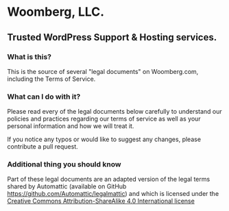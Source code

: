 # Woomberg, LLC.
## Trusted WordPress Support & Hosting services.

### What is this?
This is the source of several "legal documents" on Woomberg.com, including the Terms of Service.

### What can I do with it?
Please read every of the legal documents below carefully to understand our policies and practices regarding our terms of service as well as your personal information and how we will treat it. 

If you notice any typos or would like to suggest any changes, please contribute a pull request.

### Additional thing you should know
Part of these legal documents are an adapted version of the legal terms shared by Automattic (available on GitHub https://github.com/Automattic/legalmattic) and which is licensed under the [Creative Commons Attribution-ShareAlike 4.0 International license](http://creativecommons.org/licenses/by-sa/4.0/)
